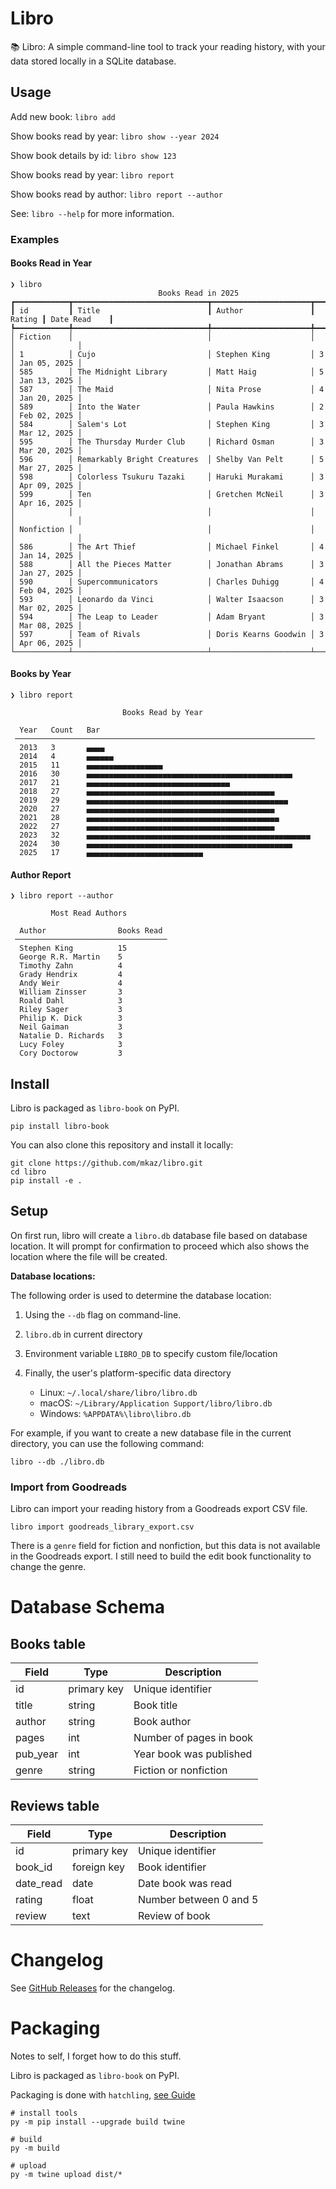# Libro

📚 Libro: A simple command-line tool to track your reading history, with your data stored locally in a SQLite database.

## Usage

Add new book: `libro add`

Show books read by year: `libro show --year 2024`

Show book details by id: `libro show 123`

Show books read by year: `libro report`

Show books read by author: `libro report --author`

See: `libro --help` for more information.

### Examples

#### Books Read in Year

```
❯ libro
                                 Books Read in 2025
┏━━━━━━━━━━━━┳━━━━━━━━━━━━━━━━━━━━━━━━━━━━━━┳━━━━━━━━━━━━━━━━━━━━━━┳━━━━━━━━┳━━━━━━━━━━━━━━┓
┃ id         ┃ Title                        ┃ Author               ┃ Rating ┃ Date Read    ┃
┡━━━━━━━━━━━━╇━━━━━━━━━━━━━━━━━━━━━━━━━━━━━━╇━━━━━━━━━━━━━━━━━━━━━━╇━━━━━━━━╇━━━━━━━━━━━━━━┩
│ Fiction    │                              │                      │        │              │
│ 1          │ Cujo                         │ Stephen King         │ 3      │ Jan 05, 2025 │
│ 585        │ The Midnight Library         │ Matt Haig            │ 5      │ Jan 13, 2025 │
│ 587        │ The Maid                     │ Nita Prose           │ 4      │ Jan 20, 2025 │
│ 589        │ Into the Water               │ Paula Hawkins        │ 2      │ Feb 02, 2025 │
│ 584        │ Salem's Lot                  │ Stephen King         │ 3      │ Mar 12, 2025 │
│ 595        │ The Thursday Murder Club     │ Richard Osman        │ 3      │ Mar 20, 2025 │
│ 596        │ Remarkably Bright Creatures  │ Shelby Van Pelt      │ 5      │ Mar 27, 2025 │
│ 598        │ Colorless Tsukuru Tazaki     │ Haruki Murakami      │ 3      │ Apr 09, 2025 │
│ 599        │ Ten                          │ Gretchen McNeil      │ 3      │ Apr 16, 2025 │
│            │                              │                      │        │              │
│ Nonfiction │                              │                      │        │              │
│ 586        │ The Art Thief                │ Michael Finkel       │ 4      │ Jan 14, 2025 │
│ 588        │ All the Pieces Matter        │ Jonathan Abrams      │ 3      │ Jan 27, 2025 │
│ 590        │ Supercommunicators           │ Charles Duhigg       │ 4      │ Feb 04, 2025 │
│ 593        │ Leonardo da Vinci            │ Walter Isaacson      │ 3      │ Mar 02, 2025 │
│ 594        │ The Leap to Leader           │ Adam Bryant          │ 3      │ Mar 08, 2025 │
│ 597        │ Team of Rivals               │ Doris Kearns Goodwin │ 3      │ Apr 06, 2025 │
└────────────┴──────────────────────────────┴──────────────────────┴────────┴──────────────┘
```


#### Books by Year

```
❯ libro report

                         Books Read by Year

  Year   Count   Bar
 ───────────────────────────────────────────────────────────────────
  2013   3       ▄▄▄▄
  2014   4       ▄▄▄▄▄▄
  2015   11      ▄▄▄▄▄▄▄▄▄▄▄▄▄▄▄▄▄
  2016   30      ▄▄▄▄▄▄▄▄▄▄▄▄▄▄▄▄▄▄▄▄▄▄▄▄▄▄▄▄▄▄▄▄▄▄▄▄▄▄▄▄▄▄▄▄▄▄
  2017   21      ▄▄▄▄▄▄▄▄▄▄▄▄▄▄▄▄▄▄▄▄▄▄▄▄▄▄▄▄▄▄▄▄
  2018   27      ▄▄▄▄▄▄▄▄▄▄▄▄▄▄▄▄▄▄▄▄▄▄▄▄▄▄▄▄▄▄▄▄▄▄▄▄▄▄▄▄▄▄
  2019   29      ▄▄▄▄▄▄▄▄▄▄▄▄▄▄▄▄▄▄▄▄▄▄▄▄▄▄▄▄▄▄▄▄▄▄▄▄▄▄▄▄▄▄▄▄▄
  2020   27      ▄▄▄▄▄▄▄▄▄▄▄▄▄▄▄▄▄▄▄▄▄▄▄▄▄▄▄▄▄▄▄▄▄▄▄▄▄▄▄▄▄▄
  2021   28      ▄▄▄▄▄▄▄▄▄▄▄▄▄▄▄▄▄▄▄▄▄▄▄▄▄▄▄▄▄▄▄▄▄▄▄▄▄▄▄▄▄▄▄
  2022   27      ▄▄▄▄▄▄▄▄▄▄▄▄▄▄▄▄▄▄▄▄▄▄▄▄▄▄▄▄▄▄▄▄▄▄▄▄▄▄▄▄▄▄
  2023   32      ▄▄▄▄▄▄▄▄▄▄▄▄▄▄▄▄▄▄▄▄▄▄▄▄▄▄▄▄▄▄▄▄▄▄▄▄▄▄▄▄▄▄▄▄▄▄▄▄▄▄
  2024   30      ▄▄▄▄▄▄▄▄▄▄▄▄▄▄▄▄▄▄▄▄▄▄▄▄▄▄▄▄▄▄▄▄▄▄▄▄▄▄▄▄▄▄▄▄▄▄
  2025   17      ▄▄▄▄▄▄▄▄▄▄▄▄▄▄▄▄▄▄▄▄▄▄▄▄▄▄
```

#### Author Report

```
❯ libro report --author

         Most Read Authors

  Author                Books Read
 ──────────────────────────────────
  Stephen King          15
  George R.R. Martin    5
  Timothy Zahn          4
  Grady Hendrix         4
  Andy Weir             4
  William Zinsser       3
  Roald Dahl            3
  Riley Sager           3
  Philip K. Dick        3
  Neil Gaiman           3
  Natalie D. Richards   3
  Lucy Foley            3
  Cory Doctorow         3
```


## Install

Libro is packaged as `libro-book` on PyPI.

```
pip install libro-book
```

You can also clone this repository and install it locally:

```
git clone https://github.com/mkaz/libro.git
cd libro
pip install -e .
```

## Setup

On first run, libro will create a `libro.db` database file based on database location. It will prompt for confirmation to proceed which also shows the location where the file will be created.

**Database locations:**

The following order is used to determine the database location:

1. Using the `--db` flag on command-line.

2. `libro.db` in current directory

3. Environment variable `LIBRO_DB` to specify custom file/location

4. Finally, the user's platform-specific data directory
    * Linux: `~/.local/share/libro/libro.db`
    * macOS: `~/Library/Application Support/libro/libro.db`
    * Windows: `%APPDATA%\libro\libro.db`


For example, if you want to create a new database file in the current directory, you can use the following command:

```
libro --db ./libro.db
```

### Import from Goodreads

Libro can import your reading history from a Goodreads export CSV file.

```
libro import goodreads_library_export.csv
```

There is a `genre` field for fiction and nonfiction, but this data is not available in the Goodreads export. I still need to build the edit book functionality to change the genre.

# Database Schema

## Books table

| Field | Type | Description |
|-------|------|-------------|
| id | primary key | Unique identifier |
| title | string | Book title |
| author | string | Book author |
| pages | int | Number of pages in book |
| pub_year | int | Year book was published |
| genre | string | Fiction or nonfiction |

## Reviews table

| Field | Type | Description |
|-------|------|-------------|
| id | primary key | Unique identifier |
| book_id | foreign key | Book identifier |
| date_read | date | Date book was read |
| rating | float | Number between 0 and 5 |
| review | text | Review of book |

# Changelog

See [GitHub Releases](https://github.com/mkaz/libro/releases) for the changelog.

# Packaging

Notes to self, I forget how to do this stuff.

Libro is packaged as `libro-book` on PyPI.

Packaging is done with `hatchling`, [see Guide](https://packaging.python.org/en/latest/tutorials/packaging-projects/)

```
# install tools
py -m pip install --upgrade build twine
```

```
# build
py -m build
```

```
# upload
py -m twine upload dist/*
```
